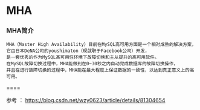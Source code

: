 # MHA

### MHA简介

    MHA（Master High Availability）目前在MySQL高可用方面是一个相对成熟的解决方案，
    它由日本DeNA公司的youshimaton（现就职于Facebook公司）开发，
    是一套优秀的作为MySQL高可用性环境下故障切换和主从提升的高可用软件。
    在MySQL故障切换过程中，MHA能做到在0~30秒之内自动完成数据库的故障切换操作，
    并且在进行故障切换的过程中，MHA能在最大程度上保证数据的一致性，以达到真正意义上的高可用。
    
====

参考 ： https://blog.csdn.net/wzy0623/article/details/81304654